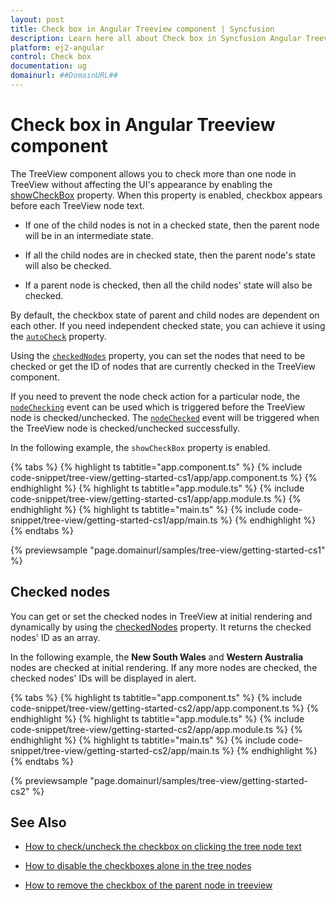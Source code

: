 ```yaml
---
layout: post
title: Check box in Angular Treeview component | Syncfusion
description: Learn here all about Check box in Syncfusion Angular Treeview component of Syncfusion Essential JS 2 and more.
platform: ej2-angular
control: Check box 
documentation: ug
domainurl: ##DomainURL##
---
```


# Check box in Angular Treeview component

The TreeView component allows you to check more than one node in TreeView without affecting the UI's appearance by enabling the [showCheckBox](https://ej2.syncfusion.com/angular/documentation/api/treeview#showcheckbox) property. When this property is enabled, checkbox appears before each TreeView node text.

* If one of the child nodes is not in a checked state, then the parent node will be in an intermediate state.

* If all the child nodes are in checked state, then the parent node's state will also be checked.

* If a parent node is checked, then all the child nodes' state will also be checked.

By default, the checkbox state of parent and child nodes are dependent on each other. If you need independent checked state, you can achieve it using the [`autoCheck`](https://ej2.syncfusion.com/angular/documentation/api/treeview#autocheck) property.

Using the [`checkedNodes`](https://ej2.syncfusion.com/angular/documentation/api/treeview#checkednodes) property, you can set the nodes that need to be checked or get the ID of nodes that are currently checked in the TreeView component.

If you need to prevent the node check action for a particular node, the [`nodeChecking`](https://ej2.syncfusion.com/angular/documentation/api/treeview#nodechecking) event can be used which is triggered before the TreeView node is checked/unchecked. The [`nodeChecked`](https://ej2.syncfusion.com/angular/documentation/api/treeview#nodechecked) event will be triggered when the TreeView node is checked/unchecked successfully.

In the following example, the `showCheckBox` property is enabled.

{% tabs %}
{% highlight ts tabtitle="app.component.ts" %}
{% include code-snippet/tree-view/getting-started-cs1/app/app.component.ts %}
{% endhighlight %}
{% highlight ts tabtitle="app.module.ts" %}
{% include code-snippet/tree-view/getting-started-cs1/app/app.module.ts %}
{% endhighlight %}
{% highlight ts tabtitle="main.ts" %}
{% include code-snippet/tree-view/getting-started-cs1/app/main.ts %}
{% endhighlight %}
{% endtabs %}
  
{% previewsample "page.domainurl/samples/tree-view/getting-started-cs1" %}

## Checked nodes

You can get or set the checked nodes in TreeView at initial rendering and dynamically by using the [checkedNodes](https://ej2.syncfusion.com/angular/documentation/api/treeview#checkednodes) property.
It returns the checked nodes' ID as an array.

In the following example, the **New South Wales** and **Western Australia** nodes are checked at initial rendering.
If any more nodes are checked, the checked nodes' IDs will be displayed in alert.

{% tabs %}
{% highlight ts tabtitle="app.component.ts" %}
{% include code-snippet/tree-view/getting-started-cs2/app/app.component.ts %}
{% endhighlight %}
{% highlight ts tabtitle="app.module.ts" %}
{% include code-snippet/tree-view/getting-started-cs2/app/app.module.ts %}
{% endhighlight %}
{% highlight ts tabtitle="main.ts" %}
{% include code-snippet/tree-view/getting-started-cs2/app/main.ts %}
{% endhighlight %}
{% endtabs %}
  
{% previewsample "page.domainurl/samples/tree-view/getting-started-cs2" %}

## See Also

* [How to check/uncheck the checkbox on clicking the tree node text](./how-to/check-uncheck-the-checkbox-on-clicking-the-tree-node-text)

* [How to disable the checkboxes alone in the tree nodes](./how-to/disable-checkbox-of-the-tree-node/)

* [How to remove the checkbox of the parent node in treeview](./how-to/remove-parent-checkbox/)